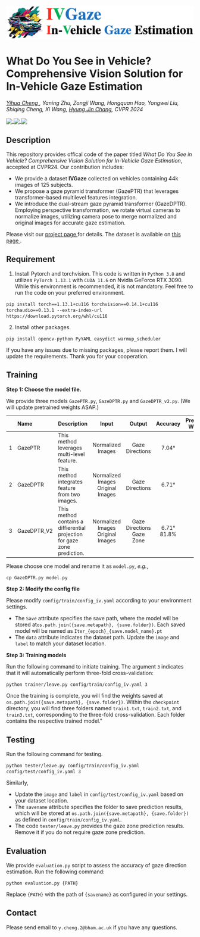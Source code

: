 ![](./assets/logo.png)
<h1> What Do You See in Vehicle? Comprehensive Vision Solution for In-Vehicle Gaze Estimation </h1> 

<i><a href="https://yihua.zone/">Yihua Cheng </a>, Yaning Zhu, Zongji Wang, Hongquan Hao, Yongwei Liu, Shiqing Cheng, Xi Wang, <a href="https://hyungjinchang.wordpress.com"> Hyung Jin Chang</a>,  CVPR 2024</i>

<a href='https://arxiv.org/abs/2403.15664'> <img src='https://img.shields.io/badge/ArXiv-PDF-red' style="vertical-align:middle;"> </a>  <a href='https://yihua.zone/work/ivgaze/'> <img src='https://img.shields.io/badge/Demo-Project%20Page-red' style="vertical-align:middle;"> </a>
<a href='https://www.birmingham.ac.uk/'> <img src='https://img.shields.io/badge/UK-Unversity%20of%20Birmingham-red' style="vertical-align:middle;"> </a> 
 

## Description
This repository provides offical code of the paper titled *What Do You See in Vehicle? Comprehensive Vision Solution for In-Vehicle Gaze Estimation*, accepted at CVPR24.
Our contribution includes:
- We provide a dataset **IVGaze** collected on vehicles containing 44k images of 125 subjects.
- We propose a gaze pyramid transformer (GazePTR) that leverages transformer-based multilevel features integration.
- We introduce the dual-stream gaze pyramid transformer (GazeDPTR). Employing perspective transformation, we rotate virtual cameras to normalize images, utilizing camera pose to merge normalized and original images for accurate gaze estimation. 

Please visit our <a href='https://yihua.zone/work/ivgaze/'>project page </a> for details. The dataset is available on <a href='https://github.com/yihuacheng/IVGaze/blob/main/DATASET.md'> this page </a>.

## Requirement

1. Install Pytorch and torchvision. This code is written in `Python 3.8` and utilizes `PyTorch 1.13.1` with `CUDA 11.6` on Nvidia GeForce RTX 3090. While this environment is recommended, it is not mandatory. Feel free to run the code on your preferred environment.

```
pip install torch==1.13.1+cu116 torchvision==0.14.1+cu116 torchaudio==0.13.1 --extra-index-url https://download.pytorch.org/whl/cu116
```

2. Install other packages.
```
pip install opencv-python PyYAML easydict warmup_scheduler
```

If you have any issues due to missing packages, please report them. I will update the requirements. Thank you for your cooperation.

## Training

**Step 1: Choose the model file.** 

We provide three models `GazePTR.py`, `GazeDPTR.py` and `GazeDPTR_v2.py`. (We will update pretrained weights ASAP.)

| | Name | Description | Input | Output|Accuracy|Pretrained Weights|
|:----|:----|:----|:----:|:----:|:----:|:----:|
|1|GazePTR| This method leverages multi-level feature.|Normalized Images|Gaze Directions|7.04°|Link|
|2|GazeDPTR| This method integrates feature from two images.|Normalized Images  Original Images|Gaze Directions|6.71°|Link|
|3|GazeDPTR_V2| This method contains a diffierential projection for gaze zone prediction. |Normalized Images  Original Images|Gaze Directions Gaze Zone|6.71° 81.8%|Link|

Please choose one model and rename it as `model.py`, *e.g.*,
```
cp GazeDPTR.py model.py
```

**Step 2: Modify the config file**


Please modify `config/train/config_iv.yaml` according to your environment settings.

- The `Save` attribute specifies the save path, where the model will be stored at`os.path.join({save.metapath}, {save.folder})`. Each saved model will be named as `Iter_{epoch}_{save.model_name}.pt`
- The `data` attribute indicates the dataset path. Update the `image` and `label` to match your dataset location.

**Step 3: Training models**

Run the following command to initiate training. The argument `3` indicates that it will automatically perform three-fold cross-validation:

```
python trainer/leave.py config/train/config_iv.yaml 3
```

Once the training is complete, you will find the weights saved at `os.path.join({save.metapath}, {save.folder})`. 
Within the `checkpoint` directory, you will find three folders named `train1.txt`, `train2.txt`, and `train3.txt`, corresponding to the three-fold cross-validation. Each folder contains the respective trained model."

## Testing
Run the following command for testing.
```
python tester/leave.py config/train/config_iv.yaml config/test/config_iv.yaml 3
```
Similarly, 
- Update the `image` and `label` in `config/test/config_iv.yaml` based on your dataset location.
- The `savename` attribute specifies the folder to save prediction results, which will be stored at `os.path.join({save.metapath}, {save.folder})` as defined in `config/train/config_iv.yaml`.
- The code `tester/leave.py` provides the gaze zone prediction results. Remove it if you do not require gaze zone prediction.

## Evaluation

We provide `evaluation.py` script to assess the accuracy of gaze direction estimation. Run the following command:
```
python evaluation.py {PATH}
```
Replace `{PATH}` with the path of `{savename}` as configured in your settings.


## Contact
Please send email to `y.cheng.2@bham.ac.uk` if you have any questions. 
